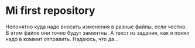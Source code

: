 # Mi first repository
Непонятно куда надо вносить изменения в разные файлы, если честно.
В этом файле они точно будут заментны. 
А текст из задания, как я понял надо в коммит отправить. Надеюсь, что да...
